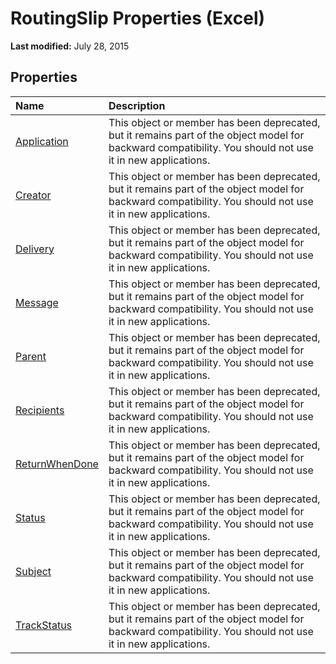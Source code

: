 
# RoutingSlip Properties (Excel)

 **Last modified:** July 28, 2015


## Properties



|**Name**|**Description**|
|:-----|:-----|
| [Application](0ff17a09-41ec-9a5c-c04a-ae4dabcddddb.md)|This object or member has been deprecated, but it remains part of the object model for backward compatibility. You should not use it in new applications.|
| [Creator](7149bf4e-8b1c-c47f-a816-6dadd73d0aba.md)|This object or member has been deprecated, but it remains part of the object model for backward compatibility. You should not use it in new applications.|
| [Delivery](512aa317-04de-65a9-3147-c451e446d7c4.md)|This object or member has been deprecated, but it remains part of the object model for backward compatibility. You should not use it in new applications.|
| [Message](45ad0ca4-549a-26c1-895c-62de13cdc534.md)|This object or member has been deprecated, but it remains part of the object model for backward compatibility. You should not use it in new applications.|
| [Parent](4f7846d9-be8f-34c8-b85d-bf84e70a36ea.md)|This object or member has been deprecated, but it remains part of the object model for backward compatibility. You should not use it in new applications.|
| [Recipients](61fe2436-daeb-aac7-9d48-a59f4ff92f43.md)|This object or member has been deprecated, but it remains part of the object model for backward compatibility. You should not use it in new applications.|
| [ReturnWhenDone](fd2efb86-476f-faa8-d7f4-db5be000ea24.md)|This object or member has been deprecated, but it remains part of the object model for backward compatibility. You should not use it in new applications.|
| [Status](8fee4357-4121-3d7f-0cc3-4d2be9723426.md)|This object or member has been deprecated, but it remains part of the object model for backward compatibility. You should not use it in new applications.|
| [Subject](6f706a26-f21d-aa34-b611-3ddd15cd004b.md)|This object or member has been deprecated, but it remains part of the object model for backward compatibility. You should not use it in new applications.|
| [TrackStatus](3ef4ed69-1325-c557-c52d-307b2bd31280.md)|This object or member has been deprecated, but it remains part of the object model for backward compatibility. You should not use it in new applications.|
